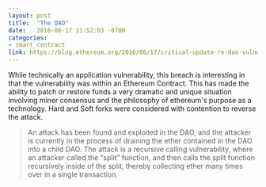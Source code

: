 ```yaml
---
layout: post
title:  "The DAO"
date:   2016-06-17 11:52:03 -0700
categories:
- smart_contract
link: https://blog.ethereum.org/2016/06/17/critical-update-re-dao-vulnerability/
---
```

While technically an application vulnerability, this breach is interesting in that the vulnerability was within an Ethereum Contract. This has made the ability to patch or restore funds a very dramatic and unique situation involving miner consensus and the philosophy of ethereum's purpose as a technology. Hard and Soft forks were considered with contention to reverse the attack.

> An attack has been found and exploited in the DAO, and the attacker is currently in the process of draining the ether contained in the DAO into a child DAO. The attack is a recursive calling vulnerability, where an attacker called the “split” function, and then calls the split function recursively inside of the split, thereby collecting ether many times over in a single transaction.
